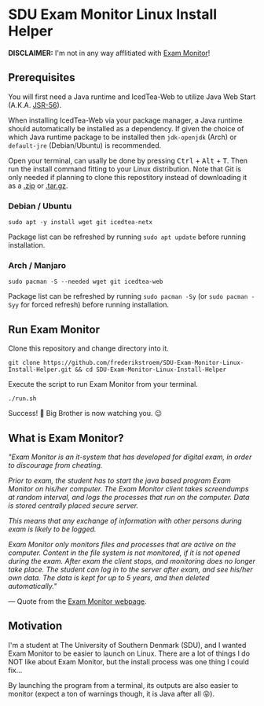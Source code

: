 # SDU Exam Monitor Linux Install Helper
**DISCLAIMER:** I'm not in any way afflitiated with [Exam Monitor](https://sdu.exammonitor.dk/)!

## Prerequisites
You will first need a Java runtime and IcedTea-Web to utilize Java Web Start (A.K.A. [JSR-56](http://www.jcp.org/en/jsr/detail?id=56)).

When installing IcedTea-Web via your package manager, a Java runtime should automatically be installed as a dependency. If given the choice of which Java runtime package to be installed then `jdk-openjdk` (Arch) or `default-jre` (Debian/Ubuntu) is recommended.

Open your terminal, can usally be done by pressing <kbd>Ctrl</kbd> + <kbd>Alt</kbd> + <kbd>T</kbd>. Then run the install command fitting to your Linux distribution. Note that Git is only needed if planning to clone this repostitory instead of downloading it as a [.zip](https://github.com/frederikstroem/SDU-Exam-Monitor-Linux-Install-Helper/archive/refs/heads/main.zip) or [.tar.gz](https://github.com/frederikstroem/SDU-Exam-Monitor-Linux-Install-Helper/archive/refs/heads/main.tar.gz).

### Debian / Ubuntu
```
sudo apt -y install wget git icedtea-netx
```

Package list can be refreshed by running `sudo apt update` before running installation.

### Arch / Manjaro
```
sudo pacman -S --needed wget git icedtea-web
```

Package list can be refreshed by running `sudo pacman -Sy` (or `sudo pacman -Syy` for forced refresh) before running installation.

## Run Exam Monitor
Clone this repository and change directory into it.

```
git clone https://github.com/frederikstroem/SDU-Exam-Monitor-Linux-Install-Helper.git && cd SDU-Exam-Monitor-Linux-Install-Helper
```

Execute the script to run Exam Monitor from your terminal.
```
./run.sh
```

Success! 🎉 Big Brother is now watching you. 😉

## What is Exam Monitor?

*"Exam Monitor is an it-system that has developed for digital exam, in order to discourage from cheating.*

*Prior to exam, the student has to start the java based program Exam Monitor on his/her computer. The Exam Monitor client takes screendumps at random interval, and logs the processes that run on the computer. Data is stored centrally placed secure server.*

*This means that any exchange of information with other persons during exam is likely to be logged.*

*Exam Monitor only monitors files and processes that are active on the computer. Content in the file system is not monitored, if it is not opened during the exam. After exam the client stops, and monitoring does no longer take place. The student can log in to the server after exam, and see his/her own data. The data is kept for up to 5 years, and then deleted automatically."*

 — Quote from the [Exam Monitor webpage](https://sdu.exammonitor.dk/).

## Motivation
I'm a student at The University of Southern Denmark (SDU), and I wanted Exam Monitor to be easier to launch on Linux. There are a lot of things I do NOT like about Exam Monitor, but the install process was one thing I could fix...

By launching the program from a terminal, its outputs are also easier to monitor (expect a ton of warnings though, it is Java after all 😝).
